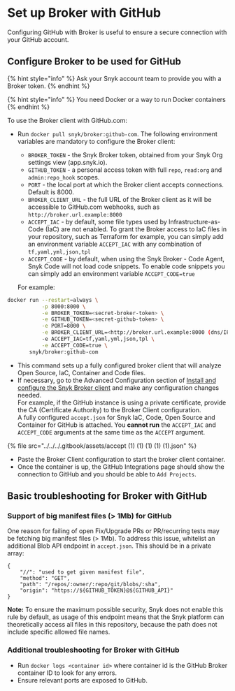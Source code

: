 # Set up Broker with GitHub

Configuring GitHub with Broker is useful to ensure a secure connection with your GitHub account.

## Configure Broker to be used for GitHub

{% hint style="info" %}
Ask your Snyk account team to provide you with a Broker token.
{% endhint %}

{% hint style="info" %}
You need Docker or a way to run Docker containers
{% endhint %}

To use the Broker client with GitHub.com:

*   Run `docker pull snyk/broker:github-com`. The following environment variables are mandatory to configure the Broker client:

    * `BROKER_TOKEN` - the Snyk Broker token, obtained from your Snyk Org settings view (app.snyk.io).
    * `GITHUB_TOKEN` - a personal access token with full `repo`, `read:org` and `admin:repo_hook` scopes.
    * `PORT` - the local port at which the Broker client accepts connections. Default is 8000.
    * `BROKER_CLIENT_URL` - the full URL of the Broker client as it will be accessible to GitHub.com webhooks, such as `http://broker.url.example:8000`
    * `ACCEPT_IAC` - by default, some file types used by Infrastructure-as-Code (IaC) are not enabled. To grant the Broker access to IaC files in your repository, such as Terraform for example, you can simply add an environment variable `ACCEPT_IAC` with any combination of `tf,yaml,yml,json,tpl`
    * `ACCEPT_CODE` - by default, when using the Snyk Broker - Code Agent, Snyk Code will not load code snippets. To enable code snippets you can simply add an environment variable `ACCEPT_CODE=true`

    For example:

```bash
docker run --restart=always \
           -p 8000:8000 \
           -e BROKER_TOKEN=<secret-broker-token> \
           -e GITHUB_TOKEN=<secret-github-token> \
           -e PORT=8000 \
           -e BROKER_CLIENT_URL=<http://broker.url.example:8000 (dns/IP:port)> \
           -e ACCEPT_IAC=tf,yaml,yml,json,tpl \
           -e ACCEPT_CODE=true \
       snyk/broker:github-com
```

* This command sets up a fully configured broker client that will analyze Open Source, IaC, Container and Code files.
* If necessary, go to the Advanced Configuration section of [Install and configure the Snyk Broker client](../set-up-snyk-broker/how-to-install-and-configure-your-snyk-broker-client.md) and make any configuration changes needed.\
  For example, if the GitHub instance is using a private certificate, provide the CA (Certificate Authority) to the Broker Client configuration.\
  A fully configured `accept.json` for Snyk IaC, Code, Open Source and Container for GitHub is attached. You **cannot run** the `ACCEPT_IAC` and `ACCEPT_CODE` arguments at the same time as the `ACCEPT` argument.

{% file src="../../../.gitbook/assets/accept (1) (1) (1) (1) (1).json" %}

* Paste the Broker Client configuration to start the broker client container.
* Once the container is up, the GitHub Integrations page should show the connection to GitHub and you should be able to `Add Projects`.

## Basic troubleshooting for Broker with GitHub

### **Support of big manifest files (> 1Mb) for GitHub**

One reason for failing of open Fix/Upgrade PRs or PR/recurring tests may be fetching big manifest files (> 1Mb). To address this issue, whitelist an additional Blob API endpoint in `accept.json`. This should be in a private array:

```
{
    "//": "used to get given manifest file",
    "method": "GET",
    "path": "/repos/:owner/:repo/git/blobs/:sha",
    "origin": "https://${GITHUB_TOKEN}@${GITHUB_API}"
}
```

**Note:** To ensure the maximum possible security, Snyk does not enable this rule by default, as usage of this endpoint means that the Snyk platform can theoretically access all files in this repository, because the path does not include specific allowed file names.

### **Additional troubleshooting for Broker with GitHub**

* Run `docker logs <container id>` where container id is the GitHub Broker container ID to look for any errors.
* Ensure relevant ports are exposed to GitHub.
